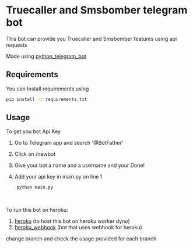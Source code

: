 
# Truecaller and Smsbomber telegram bot

This bot can provide you Truecaller and Smsbomber features using api requests

Made using [python_telegram_bot](https://github.com/python-telegram-bot/python-telegram-bot)





## Requirements


You can Install requirements using
```sh
pip install -r requirements.txt
```


 

## Usage

To get you bot Api Key

1. Go to Telegram app and search '@BotFather' 

2. Click on /newbot

3. Give your bot a name and a username and your Done!

4. Add your api key in main.py on line 1

```bash
    python main.py
```


<br>

To run this bot on heroku:

1. [heroku](https://github.com/rudranag/Truecaller-Smsbomber_telegram_bot/tree/heroku) (to host this bot on heroku worker dyno)
2. [heroku_webhook](https://github.com/rudranag/Truecaller-Smsbomber_telegram_bot/tree/heroku_webhook) (bot that uses webhook for heroku)


change branch and check the usage provided for each branch
